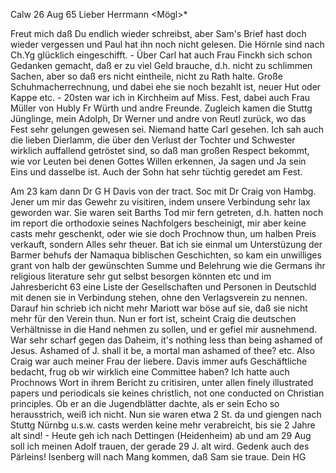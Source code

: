  Calw 26 Aug 65
Lieber Herrmann <Mögl>*

Freut mich daß Du endlich wieder schreibst, aber Sam's Brief hast doch wieder vergessen und Paul hat ihn noch nicht gelesen. Die Hörnle sind nach Ch.Yg glücklich eingeschifft. - Über Carl hat auch Frau Finckh sich schon Gedanken gemacht, daß er zu viel Geld brauche, d.h. nicht zu schlimmen Sachen, aber so daß ers nicht eintheile, nicht zu Rath halte. Große Schuhmacherrechnung, und dabei ehe sie noch bezahlt ist, neuer Hut oder Kappe etc. - 20sten war ich in Kirchheim auf Miss. Fest, dabei auch Frau Müller von Hubly Fr Würth und andre Freunde. Zugleich kamen die Stuttg Jünglinge, mein Adolph, Dr Werner und andre von Reutl zurück, wo das Fest sehr gelungen gewesen sei. Niemand hatte Carl gesehen. Ich sah auch die lieben Dierlamm, die über den Verlust der Tochter und Schwester wirklich auffallend getröstet sind, so daß man großen Respect bekommt, wie vor Leuten bei denen Gottes Willen erkennen, Ja sagen und Ja sein Eins und dasselbe ist. Auch der Sohn hat sehr tüchtig geredet am Fest.

Am 23 kam dann Dr G H Davis von der tract. Soc mit Dr Craig von Hambg. Jener um mir das Gewehr zu visitiren, indem unsere Verbindung sehr lax geworden war. Sie waren seit Barths Tod mir fern getreten, d.h. hatten noch im report die orthodoxie seines Nachfolgers bescheinigt, mir aber keine casts mehr geschenkt, oder wie sie doch Prochnow thun, um halben Preis verkauft, sondern Alles sehr theuer. Bat ich sie einmal um Unterstüzung der Barmer behufs der Namaqua biblischen Geschichten, so kam ein unwilliges grant von halb der gewünschten Summe und Belehrung wie die Germans ihr religious literature sehr gut selbst besorgen könnten etc und im Jahresbericht 63 eine Liste der Gesellschaften und Personen in Deutschld mit denen sie in Verbindung stehen, ohne den Verlagsverein zu nennen. Darauf hin schrieb ich nicht mehr Mariott war böse auf sie, daß sie nicht mehr für den Verein thun. Nun er fort ist, scheint Craig die deutschen Verhältnisse in die Hand nehmen zu sollen, und er gefiel mir ausnehmend. War sehr scharf gegen das Daheim, it's nothing less than being ashamed of Jesus. Ashamed of J. shall it be, a mortal man ashamed of thee? etc. Also Craig war auch meiner Frau der liebere. Davis immer aufs Geschäftliche bedacht, frug ob wir wirklich eine Committee haben? Ich hatte auch Prochnows Wort in ihrem Bericht zu critisiren, unter allen finely illustrated papers und periodicals sie keines christlich, not one conducted on Christian principles. Ob er an die Jugendblätter dachte, als er sein Echo so herausstrich, weiß ich nicht. Nun sie waren etwa 2 St. da und giengen nach Stuttg Nürnbg u.s.w. casts werden keine mehr verabreicht, bis sie 2 Jahre alt sind! - Heute geh ich nach Dettingen (Heidenheim) ab und am 29 Aug soll ich meinen Adolf trauen, der gerade 29 J. alt wird. Gedenk auch des Pärleins! Isenberg will nach Mang kommen, daß Sam sie traue.
 Dein HG
